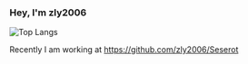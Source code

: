 ### Hey, I'm zly2006



![Top Langs](https://github-readme-stats.vercel.app/api/top-langs/?username=Mouse0w0&layout=compact&hide_border=true&hide=html,css,stylus)

Recently I am working at <https://github.com/zly2006/Seserot>
